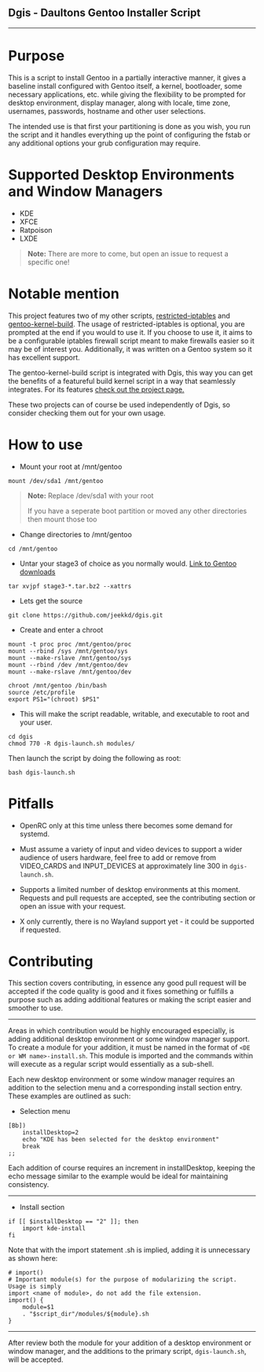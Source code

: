 Dgis - Daultons Gentoo Installer Script
---------------------------------------


----------

Purpose
===

This is a script to install Gentoo in a partially interactive manner, it gives a baseline install 
configured with Gentoo itself, a kernel, bootloader, some necessary applications, etc. while giving the 
flexibility to be prompted for desktop environment, display manager, along with locale, time zone, 
usernames, passwords, hostname and other user selections.

The intended use is that first your partitioning is done as you wish, you run the script and it handles
everything up the point of configuring the fstab or any additional options your grub configuration may
require.

Supported Desktop Environments and Window Managers
===

- KDE
- XFCE
- Ratpoison
- LXDE

> **Note:** 
> There are more to come, but open an issue to request a specific one!

Notable mention
===

This project features two of my other scripts, [restricted-iptables](https://github.com/jeekkd/restricted-iptables) and [gentoo-kernel-build](https://github.com/jeekkd/gentoo-kernel-build). The usage of restricted-iptables is optional, you are prompted at the end if you would to use it. If you choose to use it, it aims to be a configurable iptables firewall script meant to make firewalls easier so it may be of interest you. Additionally, it was written on a Gentoo system so it has excellent support.

The gentoo-kernel-build script is integrated with Dgis, this way you can get the benefits of a featureful build kernel script in a way that seamlessly integrates. For its features [check out the project page.](https://github.com/jeekkd/gentoo-kernel-build)

These two projects can of course be used independently of Dgis, so consider checking them out for your own usage.

How to use
===

- Mount your root at /mnt/gentoo

```
mount /dev/sda1 /mnt/gentoo
```

> **Note:** 
> Replace /dev/sda1 with your root
> 
> If you have a seperate boot partition or moved any other directories then mount those too
>

- Change directories to /mnt/gentoo

```
cd /mnt/gentoo
```

- Untar your stage3 of choice as you normally would. [Link to Gentoo downloads](https://www.gentoo.org/downloads/)

```
tar xvjpf stage3-*.tar.bz2 --xattrs
```

- Lets get the source

```
git clone https://github.com/jeekkd/dgis.git
```

- Create and enter a chroot

```
mount -t proc proc /mnt/gentoo/proc
mount --rbind /sys /mnt/gentoo/sys
mount --make-rslave /mnt/gentoo/sys
mount --rbind /dev /mnt/gentoo/dev
mount --make-rslave /mnt/gentoo/dev

chroot /mnt/gentoo /bin/bash
source /etc/profile
export PS1="(chroot) $PS1"
```

- This will make the script readable, writable, and executable to root and your user. 

```
cd dgis
chmod 770 -R dgis-launch.sh modules/
```

Then launch the script by doing the following as root:

```
bash dgis-launch.sh
```


Pitfalls
===

- OpenRC only at this time unless there becomes some demand for systemd.

- Must assume a variety of input and video devices to support a wider audience of users hardware, feel free to add or remove from VIDEO_CARDS and INPUT_DEVICES at approximately line 300 in `dgis-launch.sh`.

- Supports a limited number of desktop environments at this moment. Requests and pull requests are accepted, see the contributing section or open an issue with your request.

- X only currently, there is no Wayland support yet - it could be supported if requested.

Contributing
===

This section covers contributing, in essence any good pull request will be accepted if the code quality
is good and it fixes something or fulfills a purpose such as adding additional features or making the
script easier and smoother to use.


----------


Areas in which contribution would be highly encouraged especially, is adding additional desktop environment
or some window manager support. To create a module for your addition, it must be named in the format of
`<DE or WM name>-install.sh`. This module is imported and the commands within will execute as a regular 
script would essentially as a sub-shell.

Each new desktop environment or some window manager requires an addition to the selection menu and a
corresponding install section entry. These examples are outlined as such:

- Selection menu

```
[Bb])
	installDesktop=2
	echo "KDE has been selected for the desktop environment"
	break
;;
```

Each addition of course requires an increment in installDesktop, keeping the echo message similar to the example would be ideal for maintaining consistency.

----------


- Install section

```
if [[ $installDesktop == "2" ]]; then
	import kde-install
fi
```

Note that with the import statement .sh is implied, adding it is unnecessary as shown here:

```
# import()
# Important module(s) for the purpose of modularizing the script. Usage is simply
import <name of module>, do not add the file extension.
import() {
	module=$1
	. "$script_dir"/modules/${module}.sh
}
```

----------
After review both the module for your addition of a desktop environment or window manager, and the additions
to the primary script, `dgis-launch.sh`, will be accepted.



